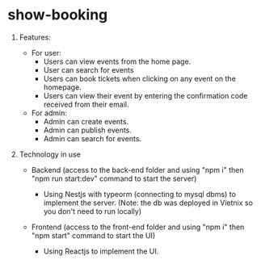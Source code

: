 # show-booking

1. Features:

   - For user:
     - Users can view events from the home page.
     - User can search for events
     - Users can book tickets when clicking on any event on the homepage.
     - Users can view their event by entering the confirmation code received from their email.
   - For admin:
     - Admin can create events.
     - Admin can publish events.
     - Admin can search for events.

2. Technology in use

   - Backend (access to the back-end folder and using "npm i" then "npm run start:dev" command to start the server)

     - Using Nestjs with typeorm (connecting to mysql dbms) to implement the server. (Note: the db was deployed in Vietnix so you don't need to run locally)

   - Frontend (access to the front-end folder and using "npm i" then "npm start" command to start the UI)
     - Using Reactjs to implement the UI.
